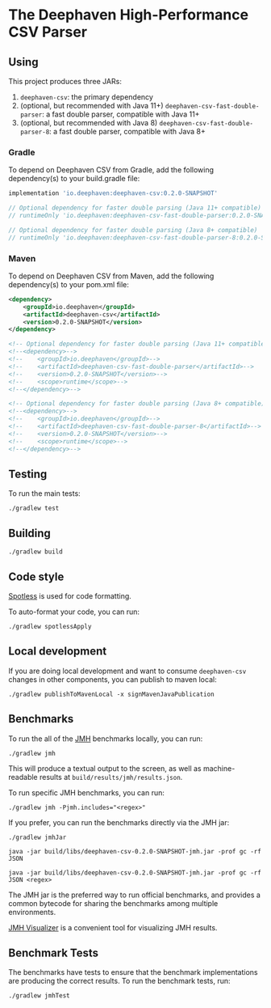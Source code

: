 # The Deephaven High-Performance CSV Parser

## Using

This project produces three JARs:

1. `deephaven-csv`: the primary dependency
2. (optional, but recommended with Java 11+) `deephaven-csv-fast-double-parser`: a fast double parser, compatible with Java 11+
3. (optional, but recommended with Java 8) `deephaven-csv-fast-double-parser-8`: a fast double parser, compatible with Java 8+

### Gradle

To depend on Deephaven CSV from Gradle, add the following dependency(s) to your build.gradle file:

```groovy
implementation 'io.deephaven:deephaven-csv:0.2.0-SNAPSHOT'

// Optional dependency for faster double parsing (Java 11+ compatible)
// runtimeOnly 'io.deephaven:deephaven-csv-fast-double-parser:0.2.0-SNAPSHOT'

// Optional dependency for faster double parsing (Java 8+ compatible)
// runtimeOnly 'io.deephaven:deephaven-csv-fast-double-parser-8:0.2.0-SNAPSHOT'
```

### Maven

To depend on Deephaven CSV from Maven, add the following dependency(s) to your pom.xml file:

```xml
<dependency>
    <groupId>io.deephaven</groupId>
    <artifactId>deephaven-csv</artifactId>
    <version>0.2.0-SNAPSHOT</version>
</dependency>

<!-- Optional dependency for faster double parsing (Java 11+ compatible) -->
<!--<dependency>-->
<!--    <groupId>io.deephaven</groupId>-->
<!--    <artifactId>deephaven-csv-fast-double-parser</artifactId>-->
<!--    <version>0.2.0-SNAPSHOT</version>-->
<!--    <scope>runtime</scope>-->
<!--</dependency>-->

<!-- Optional dependency for faster double parsing (Java 8+ compatible) -->
<!--<dependency>-->
<!--    <groupId>io.deephaven</groupId>-->
<!--    <artifactId>deephaven-csv-fast-double-parser-8</artifactId>-->
<!--    <version>0.2.0-SNAPSHOT</version>-->
<!--    <scope>runtime</scope>-->
<!--</dependency>-->
```

## Testing

To run the main tests:

```shell
./gradlew test
```

## Building

```shell
./gradlew build
```

## Code style

[Spotless](https://github.com/diffplug/spotless/tree/main/plugin-gradle) is used for code formatting.

To auto-format your code, you can run:
```shell
./gradlew spotlessApply
```

## Local development

If you are doing local development and want to consume `deephaven-csv` changes in other components, you can publish to maven local:

```shell
./gradlew publishToMavenLocal -x signMavenJavaPublication
```

## Benchmarks

To run the all of the [JMH](https://github.com/openjdk/jmh) benchmarks locally, you can run:

```shell
./gradlew jmh
```

This will produce a textual output to the screen, as well as machine-readable results at `build/results/jmh/results.json`.

To run specific JMH benchmarks, you can run:

```shell
./gradlew jmh -Pjmh.includes="<regex>"
```

If you prefer, you can run the benchmarks directly via the JMH jar:

```shell
./gradlew jmhJar
```

```shell
java -jar build/libs/deephaven-csv-0.2.0-SNAPSHOT-jmh.jar -prof gc -rf JSON
```

```shell
java -jar build/libs/deephaven-csv-0.2.0-SNAPSHOT-jmh.jar -prof gc -rf JSON <regex>
```

The JMH jar is the preferred way to run official benchmarks, and provides a common bytecode for sharing the benchmarks
among multiple environments.

[JMH Visualizer](https://github.com/jzillmann/jmh-visualizer) is a convenient tool for visualizing JMH results.

## Benchmark Tests

The benchmarks have tests to ensure that the benchmark implementations are producing the correct results.
To run the benchmark tests, run:

```shell
./gradlew jmhTest
```
